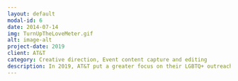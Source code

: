 ```yaml
---
layout: default
modal-id: 6
date: 2014-07-14
img: TurnUpTheLoveMeter.gif
alt: image-alt
project-date: 2019
client: AT&T
category: Creative direction, Event content capture and editing
description: In 2019, AT&T put a greater focus on their LGBTQ+ outreach with the campaign "#TurnUpTheLove". As part of this initiative, I went to five events (PSIFF, Sundance, GLAAD Media Awards, GLAAD Media Awards, Utah Pride, and LOVELOUD Music Festival) and captured real-time IG story content for @AT&T, as well as oversaw premium in-feed content used organically and in paid media. 
---
```

